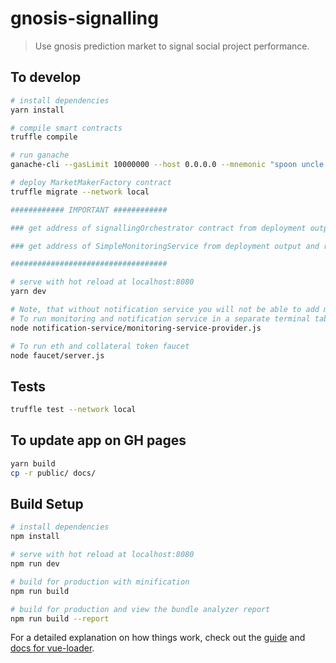 # gnosis-signalling

> Use gnosis prediction market to signal social project performance. 

## To develop

``` bash
# install dependencies
yarn install

# compile smart contracts
truffle compile

# run ganache
ganache-cli --gasLimit 10000000 --host 0.0.0.0 --mnemonic "spoon uncle park ritual alarm journey matter water apart warrior weird soap"

# deploy MarketMakerFactory contract
truffle migrate --network local

############ IMPORTANT ############

### get address of signallingOrchestrator contract from deployment output and replace it in src/store/gnosis/contracts.js

### get address of SimpleMonitoringService from deployment output and replace it in notification-service/contracts.js and src/store/gnosis/contracts.js

###################################

# serve with hot reload at localhost:8080
yarn dev

# Note, that without notification service you will not be able to add monitoring requests in the web app
# To run monitoring and notification service in a separate terminal tab:
node notification-service/monitoring-service-provider.js

# To run eth and collateral token faucet
node faucet/server.js

```

## Tests
``` bash
truffle test --network local
```

## To update app on GH pages
``` bash
yarn build
cp -r public/ docs/
```

## Build Setup

``` bash
# install dependencies
npm install

# serve with hot reload at localhost:8080
npm run dev

# build for production with minification
npm run build

# build for production and view the bundle analyzer report
npm run build --report
```

For a detailed explanation on how things work, check out the [guide](http://vuejs-templates.github.io/webpack/) and [docs for vue-loader](http://vuejs.github.io/vue-loader).
